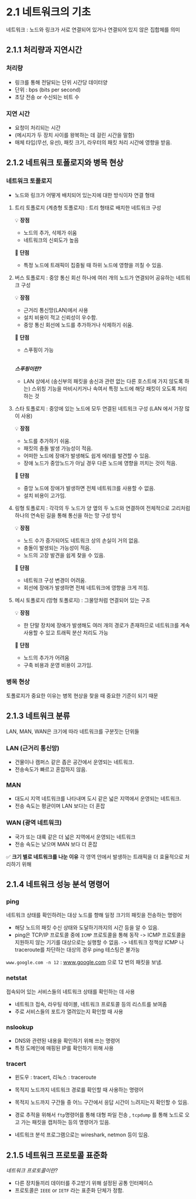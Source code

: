 # 2.1 네트워크의 기초
네트워크 : 노드와 링크가 서로 연결되어 있거나 연결되어 있지 않은 집합체를 의미

## 2.1.1 처리량과 지연시간
### 처리량
- 링크를 통해 전달되는 단위 시간당 데이터양
- 단위 : bps (bits per second)
- 초당 전송 or 수신되는 비트 수

### 지연 시간
- 요청이 처리되는 시간
- (메시지가 두 장치 사이를 왕복하는 데 걸린 시간을 말함)
- 매체 타입(무선, 유선), 패킷 크기, 라우터의 패킷 처리 시간에 영향을 받음.

## 2.1.2 네트워크 토폴로지와 병목 현상

### 네트워크 토폴로지
- 노드와 링크가 어떻게 배치되어 있는지에 대한 방식이자 연결 형태

1. 트리 토폴로지 (계층형 토폴로지)
: 트리 형태로 배치한 네트워크 구성

   💡 **장점**
    - 노드의 추가, 삭제가 쉬움
    - 네트워크의 신뢰도가 높음

   🚨 **단점**
    - 특정 노드에 트래픽이 집중될 때 하위 노드에 영향을 끼칠 수 있음.

2. 버스 토폴로지
: 중앙 통신 회선 하나에 여러 개의 노드가 연결되어 공유하는 네트워크 구성

    💡 **장점**
    - 근거리 통신망(LAN)에서 사용
    - 설치 비용이 적고 신뢰성이 우수함.
    - 중앙 통신 회선에 노드를 추가하거나 삭제하기 쉬움.
   
    🚨 **단점**
    - 스푸핑이 가능
   <br>
   
    **<I>스푸핑이란?</I>**
    - LAN 상에서 (송신부의 패킷을 송신과 관련 없는 다른 호스트에 가지 않도록 하는) 스위칭 기능을 마비시키거나 속여서 특정 노드에 해당 패킷이 오도록 처리하는 것
    

3. 스타 토폴로지
: 중앙에 있는 노드에 모두 연결된 네트워크 구성 (LAN 에서 가장 많이 사용)

    💡 **장점**
    - 노드를 추가하기 쉬움.
    - 패킷의 충돌 발생 가능성이 적음.
    - 어떠한 노드에 장애가 발생해도 쉽게 에러를 발견할 수 있음.
    - 장애 노드가 중앙노드가 아닐 경우 다른 노드에 영향을 끼치는 것이 적음.
   
    🚨 **단점**
    - 중앙 노드에 장애가 발생하면 전체 네트워크를 사용할 수 없음.
    - 설치 비용이 고가임.
   
4. 링형 토폴로지
: 각각의 두 노드가 양 옆의 두 노드와 연결하여 전체적으로 고리처럼 하나의 연속된 길을 통해 통신을 하는 망 구성 방식

    💡 **장점**
    - 노드 수가 증가되어도 네트워크 상의 손실이 거의 없음.
    - 충돌이 발생되는 가능성이 적음.
    - 노드의 고장 발견을 쉽게 찾을 수 있음.
   
    🚨 **단점**
    - 네트워크 구성 변경이 어려움.
    - 회선에 장애가 발생하면 전체 네트워크에 영향을 크게 끼침.

5. 메시 토폴로지 (망형 토폴로지)
: 그물망처럼 연결되어 있는 구조

   💡 **장점**
   - 한 단말 장치에 장애가 발생해도 여러 개의 경로가 존재하므로 네트워크를 계속 사용할 수 있고 트래픽 분산 처리도 가능
   
   🚨 **단점**
   - 노드의 추가가 어려움
   - 구축 비용과 운영 비용이 고가임.


### 병목 현상
토폴로지가 중요한 이유는 병목 현상을 찾을 때 중요한 기준이 되기 때문



## 2.1.3 네트워크 분류
LAN, MAN, WAN은 크기에 따라 네트워크를 구분짓는 단위들

### LAN (근거리 통신망)
- 건물이나 캠퍼스 같은 좁은 공간에서 운영되는 네트워크.
- 전송속도가 빠르고 혼잡하지 않음.

### MAN
- 대도시 지역 네트워크를 나타내며 도시 같은 넓은 지역에서 운영되는 네트워크.
- 전송 속도는 평균이며 LAN 보다는 더 혼잡

### WAN (광역 네트워크)
- 국가 또는 대륙 같은 더 넓은 지역에서 운영되는 네트워크
- 전송 속도는 낮으며 MAN 보다 더 혼잡

✅ **크기 별로 네트워크를 나눈 이유**
각 영역 안에서 발생하는 트래픽을 더 효율적으로 처리하기 위해

## 2.1.4 네트워크 성능 분석 명령어

### ping
네트워크 상태를 확인하려는 대상 노드를 향해 일정 크기의 패킷을 전송하는 명령어

- 해당 노드의 패킷 수신 상태와 도달하기까지의 시간 등을 알 수 있음.
- ping은 TCP/IP 프로토콜 중에 `ICMP` 프로토콜을 통해 동작
  -> ICMP 프로토콜을 지원하지 않는 기기를 대상으로는 실행할 수 없음.
  -> 네트워크 정책상 ICMP 나 traceroute를 차단하는 대상의 경우 ping 테스팅은 불가능

`www.google.com -n 12` : www.google.com 으로 12 번의 패킷을 보냄.


### netstat
접속되어 있는 서비스들의 네트워크 상태를 확인하는 데 사용
- 네트워크 접속, 라우팅 테이블, 네트워크 프로토콜 등의 리스트를 보여줌
- 주로 서비스들의 포트가 열려있는지 확인할 때 사용

### nslookup
- DNS와 관련된 내용을 확인하기 위해 쓰는 명령어
- 특정 도메인에 매핑된 IP를 확인하기 위해 사용

### tracert
- 윈도우 : tracert, 리눅스 : traceroute
- 목적지 노드까지 네트워크 경로를 확인할 때 사용하는 명령어
- 목적지 노드까지 구간들 중 어느 구간에서 응답 시간이 느려지는지 확인할 수 있음.

- 경로 추적을 위해서 `ftp`명령어를 통해 대형 파일 전송 , `tcpdump` 를 통해 노드로 오고 가는 패킷을 캡처하는 등의 명령어가 있음.
- 네트워크 분석 프로그램으로는 wireshark, netmon 등이 있음.

## 2.1.5 네트워크 프로토콜 표준화
<I>네트워크 프로토콜이란?</I>
- 다른 장치들끼리 데이터를 주고받기 위해 설정된 공통 인터페이스
- 프로토콜은 `IEEE` or `IETF` 라는 표준화 단체가 정함.